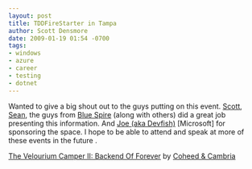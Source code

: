 ```yaml
---
layout: post
title: TDDFireStarter in Tampa
author: Scott Densmore
date: 2009-01-19 01:54 -0700
tags:
- windows
- azure
- career
- testing
- dotnet
---
```


Wanted to give a big shout out to the guys putting on this event. [Scott](http://www.scottcreynolds.com/), [Sean](http://www.lostechies.com/blogs/sean_chambers/), the guys from [Blue Spire](http://www.bluespire.com/) (along with others) did a great job presenting this information. And [Joe (aka Devfish)](http://www.devfish.net/default.aspx) \[Microsoft\] for sponsoring the space. I hope to be able to attend and speak at more of these events in the future .

[The Velourium Camper II: Backend Of Forever](http://www.last.fm/music/Coheed+%26+Cambria/_/The+Velourium+Camper+II%3A+Backend+Of+Forever) by [Coheed & Cambria](http://www.last.fm/music/Coheed+%26+Cambria)